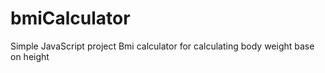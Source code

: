 # bmiCalculator

Simple JavaScript project
Bmi calculator for calculating body weight base on height
